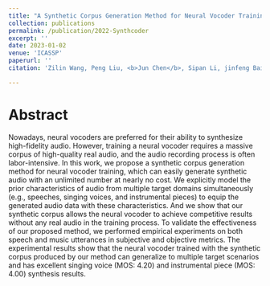 ```yaml
---
title: "A Synthetic Corpus Generation Method for Neural Vocoder Training"
collection: publications
permalink: /publication/2022-Synthcoder
excerpt: ''
date: 2023-01-02
venue: 'ICASSP'
paperurl: ''
citation: 'Zilin Wang, Peng Liu, <b>Jun Chen</b>, Sipan Li, jinfeng Bai, Gang He, Zhiyong Wu, Helen Meng. &quot;A Synthetic Corpus Generation Method for Neural Vocoder Training&quot;. <i>IEEE International Conference on Acoustics, Speech and Signal Processing (ICASSP)</i>, 2023.'

---
```

Abstract
===
Nowadays, neural vocoders are preferred for their ability to synthesize high-fidelity audio. However, training a neural vocoder requires a massive corpus of high-quality real audio, and the audio recording process is often labor-intensive. In this work, we propose a synthetic corpus generation method for neural vocoder training, which can easily generate synthetic audio with an unlimited number at nearly no cost. We explicitly model the prior characteristics of audio from multiple target domains simultaneously (e.g., speeches, singing voices, and instrumental pieces) to equip the generated audio data with these characteristics. And we show that our synthetic corpus allows the neural vocoder to achieve competitive results without any real audio in the training process. To validate the effectiveness of our proposed method, we performed empirical experiments on both speech and music utterances in subjective and objective metrics. The experimental results show that the neural vocoder trained with the synthetic corpus produced by our method can generalize to multiple target scenarios and has excellent singing voice (MOS: 4.20) and instrumental piece (MOS: 4.00) synthesis results.